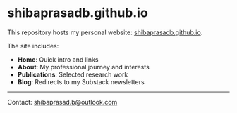 # shibaprasadb.github.io

This repository hosts my personal website: [shibaprasadb.github.io](https://shibaprasadb.github.io).

The site includes:
- **Home**: Quick intro and links  
- **About**: My professional journey and interests  
- **Publications**: Selected research work  
- **Blog**: Redirects to my Substack newsletters  

---
Contact: [shibaprasad.b@outlook.com](mailto:shibaprasad.b@outlook.com)
